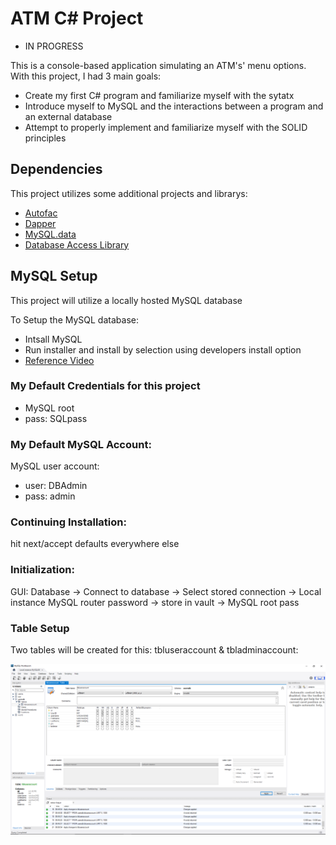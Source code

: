 # ATM C# Project

- IN PROGRESS

This is a console-based application simulating an ATM's' menu options. With this project, I had 3 main goals:

- Create my first C# program and familiarize myself with the sytatx
- Introduce myself to MySQL and the interactions between a program and an external database
- Attempt to properly implement and familiarize myself with the SOLID principles

## Dependencies
This project utilizes some additional projects and librarys:

- [Autofac](https://github.com/autofac/Autofac)
- [Dapper](https://github.com/DapperLib/Dapper)
- [MySQL.data](https://www.mysql.com/)
- [Database Access Library](https://github.com/kjzamora/DatabaseAccessLibrary)

## MySQL Setup

This project will utilize a locally hosted MySQL database

To Setup the MySQL database:

- Intsall MySQL
- Run installer and install by selection using developers install option
- [Reference Video](https://www.youtube.com/watch?v=WuBcTJnIuzo)

### My Default Credentials for this project
- MySQL root 
- pass: SQLpass

### My Default MySQL Account:
MySQL user account:
- user: DBAdmin
- pass: admin

### Continuing Installation:
hit next/accept defaults everywhere else

### Initialization:
GUI: Database -> Connect to database ->
	Select stored connection -> Local instance MySQL router
	password -> store in vault -> MySQL root pass

### Table Setup

Two tables will be created for this: tbluseraccount & tbladminaccount:


<p align="center">
  <img src="docs/images/MySQL_userdb_tlbuseraccount.png" width="1000" title="tbluseraccount properties">
</p>